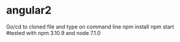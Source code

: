# angular2
Go/cd to cloned file and type on command line
npm install
npm start
#tested with npm 3.10.9 and node 7.1.0
